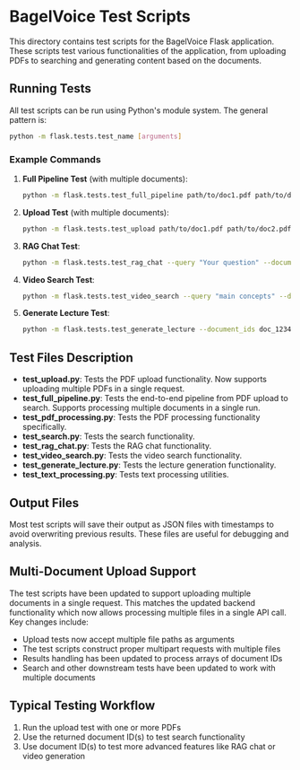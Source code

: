# BagelVoice Test Scripts

This directory contains test scripts for the BagelVoice Flask application. These scripts test various functionalities of the application, from uploading PDFs to searching and generating content based on the documents.

## Running Tests

All test scripts can be run using Python's module system. The general pattern is:

```bash
python -m flask.tests.test_name [arguments]
```

### Example Commands

1. **Full Pipeline Test** (with multiple documents):
   ```bash
   python -m flask.tests.test_full_pipeline path/to/doc1.pdf path/to/doc2.pdf path/to/doc3.pdf
   ```

2. **Upload Test** (with multiple documents):
   ```bash
   python -m flask.tests.test_upload path/to/doc1.pdf path/to/doc2.pdf
   ```

3. **RAG Chat Test**:
   ```bash
   python -m flask.tests.test_rag_chat --query "Your question" --document_id doc_12345
   ```

4. **Video Search Test**:
   ```bash
   python -m flask.tests.test_video_search --query "main concepts" --document_id doc_12345
   ```

5. **Generate Lecture Test**:
   ```bash
   python -m flask.tests.test_generate_lecture --document_ids doc_12345,doc_67890
   ```

## Test Files Description

- **test_upload.py**: Tests the PDF upload functionality. Now supports uploading multiple PDFs in a single request.
- **test_full_pipeline.py**: Tests the end-to-end pipeline from PDF upload to search. Supports processing multiple documents in a single run.
- **test_pdf_processing.py**: Tests the PDF processing functionality specifically.
- **test_search.py**: Tests the search functionality.
- **test_rag_chat.py**: Tests the RAG chat functionality.
- **test_video_search.py**: Tests the video search functionality.
- **test_generate_lecture.py**: Tests the lecture generation functionality.
- **test_text_processing.py**: Tests text processing utilities.

## Output Files

Most test scripts will save their output as JSON files with timestamps to avoid overwriting previous results. These files are useful for debugging and analysis.

## Multi-Document Upload Support

The test scripts have been updated to support uploading multiple documents in a single request. This matches the updated backend functionality which now allows processing multiple files in a single API call. Key changes include:

- Upload tests now accept multiple file paths as arguments
- The test scripts construct proper multipart requests with multiple files
- Results handling has been updated to process arrays of document IDs
- Search and other downstream tests have been updated to work with multiple documents

## Typical Testing Workflow

1. Run the upload test with one or more PDFs
2. Use the returned document ID(s) to test search functionality
3. Use document ID(s) to test more advanced features like RAG chat or video generation
